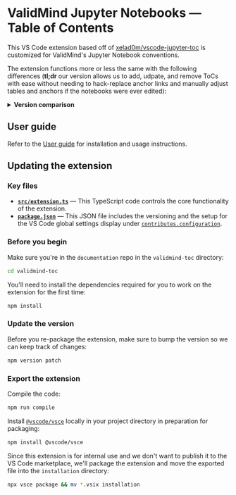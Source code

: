 # ValidMind Jupyter Notebooks — Table of Contents

This VS Code extension based off of [xelad0m/vscode-jupyter-toc](https://github.com/xelad0m/vscode-jupyter-toc) is customized for ValidMind's Jupyter Notebook conventions. 

The extension functions more or less the same with the following differences (**tl;dr** our version allows us to add, udpate, and remove ToCs with ease without needing to hack-replace anchor links and manually adjust tables and anchors if the notebooks were ever edited):

<details>
  <summary><b>Version comparison</b></summary>
  
| Original ver. | ValidMind ver. | Notes | Reason for fix |
|---|---|---|---|
| ![](screenshots/old-anchors.png) ![](screenshots/old-top-anchor.png) | ![](screenshots/new-anchors.png) | Page anchors set above header instead of inset after markdown heading, no reverse anchors to top in page anchors | Original version was not parsed correctly by Quarto and broke the native ToC, required us to manually find-replace anchor link formatting in each notebook after ToC generation, if notebooks were modified the ToC/anchors would need to be edited manually |
| ![](screenshots/old-toc-top.png) |![](screenshots/new-toc.png)| Top/reverse anchor in table of contents cell removed, default heading changed | Required us to hack the default settings to remove the icon-anchor back up to the table of contents |
| ![](screenshots/old-settings.png) | ![](screenshots/new-settings.png) | Reduced global settings, defaults set to ValidMind conventions | Required us to adjust the default settings to accommodate for the default structuring of ValidMind Juptyer Notebooks  |
</details>


## User guide

Refer to the [User guide](/validmind-toc/installation/README.md) for installation and usage instructions.

## Updating the extension

### Key files

- **[`src/extension.ts`](src/extension.ts)** — This TypeScript code controls the core functionality of the extension.
- **[`package.json`](package.json)** — This JSON file includes the versioning and the setup for the VS Code global settings display under [`contributes.configuration`](https://code.visualstudio.com/api/references/contribution-points#contributes.configuration). 

### Before you begin

Make sure you're in the `documentation` repo in the `validmind-toc` directory:

```bash
cd validmind-toc
```

You'll need to install the dependencies required for you to work on the extension for the first time:

```bash
npm install
```

### Update the version

Before you re-package the extension, make sure to bump the version so we can keep track of changes:

```bash
npm version patch
```

### Export the extension

Compile the code:

```bash
npm run compile
```

Install [`@vscode/vsce`](https://github.com/microsoft/vscode-vsce) locally in your project directory in preparation for packaging:

```bash
npm install @vscode/vsce
```

Since this extension is for internal use and we don't want to publish it to the VS Code marketplace, we'll package the extension and move the exported file into the `installation` directory:

```bash
npx vsce package && mv *.vsix installation
```

